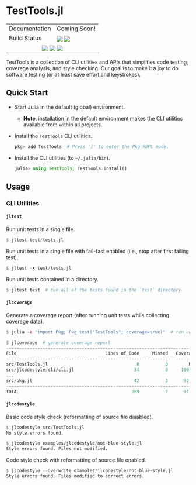 TestTools.jl
============


[------------------------------------ BADGES: BEGIN ------------------------------------]: #

<table>
  <tr>
    <td>Documentation</td>
    <td>
      Coming Soon!
      <!--
      <a href=""><img style="vertical-align: bottom;" src="https://img.shields.io/badge/docs-stable-blue.svg"/></a>
      -->
    </td>
  </tr>

  <tr>
    <td>Build Status</td>
    <td>
      <a href="https://github.com/velexi-corporation/TestTools.jl/actions/workflows/CI.yml"><img style="vertical-align: bottom;" src="https://github.com/velexi-corporation/TestTools.jl/actions/workflows/CI.yml/badge.svg"/></a>
      <a href="https://codecov.io/gh/velexi-corporation/TestTools.jl"><img style="vertical-align: bottom;" src="https://codecov.io/gh/velexi-corporation/TestTools.jl/branch/main/graph/badge.svg?token=LW2DS0JUWF"/></a>
    </td>
  </tr>

  <!-- Miscellaneous Badges -->
  <tr>
    <td colspan=2 align="center">
      <a href="https://github.com/velexi-corporation/TestTools.jl/issues"><img style="vertical-align: bottom;" src="https://img.shields.io/badge/contributions-welcome-brightgreen.svg?style=flat"/></a>
      <a href="https://github.com/invenia/BlueStyle"><img style="vertical-align: bottom;" src="https://img.shields.io/badge/code%20style-blue-4495d1.svg"/></a>
      <a href="http://hits.dwyl.com/velexi/TestToolsjl"><img style="vertical-align: bottom;" src="https://hits.dwyl.com/velexi/TestToolsjl.svg?style=flat-square&show=unique"/></a>
    </td>
  </tr>
</table>

[------------------------------------- BADGES: END -------------------------------------]: #

TestTools is a collection of CLI utilities and APIs that simplifies code testing, coverage
analysis, and style checking. Our goal is to make it a joy to do software testing (or at
least save effort and keystrokes).

## Quick Start

* Start Julia in the default (global) environment.

  * __Note__: installation in the default environment makes the CLI utilities available
    from within all projects.

* Install the `TestTools` CLI utilities.

  ```jl
  pkg> add TestTools  # Press ']' to enter the Pkg REPL mode.
  ```

* Install the CLI utilities (to `~/.julia/bin`).

  ```jl
  julia> using TestTools; TestTools.install()
  ```

## Usage

### CLI Utilities

#### `jltest`

Run unit tests in a single file.

```jl
$ jltest test/tests.jl
```

Run unit tests in a single file with fail-fast enabled (i.e., stop after first failing
test).

```jl
$ jltest -x test/tests.jl
```

Run unit tests contained in a directory.

```jl
$ jltest test  # run all of the tests found in the `test` directory
```

#### `jlcoverage`

Generate a coverage report (after running unit tests while collecting coverage data).
```jl
$ julia -e 'import Pkg; Pkg.test("TestTools"; coverage=true)'  # run unit tests

$ jlcoverage  # generate coverage report
-------------------------------------------------------------------------------
File                                  Lines of Code     Missed   Coverage
-------------------------------------------------------------------------------
src/TestTools.jl                                  0          0        N/A
src/jlcodestyle/cli/cli.jl                       34          0     100.0%
...
src/pkg.jl                                       42          3      92.9%
-------------------------------------------------------------------------------
TOTAL                                           289          7      97.6%
```

#### `jlcodestyle`

Basic code style check (reformatting of source file disabled).

```jl
$ jlcodestyle src/TestTools.jl
No style errors found.

$ jlcodestyle examples/jlcodestyle/not-blue-style.jl
Style errors found. Files not modified.
```

Code style check with reformatting of source file enabled.

```jl
$ jlcodestyle --overwrite examples/jlcodestyle/not-blue-style.jl
Style errors found. Files modified to correct errors.
```
